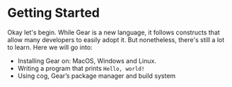 # Getting Started
Okay let's begin. While Gear is a new language, it follows constructs that allow many developers to easily adopt it. But nonetheless, there's still a lot to learn. Here we will go into:

- Installing Gear on: MacOS, Windows and Linux.
- Writing a program that prints `Hello, world!`
- Using cog, Gear’s package manager and build system